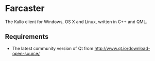 Farcaster
=========

The Kullo client for Windows, OS X and Linux, written in C++ and QML.

Requirements
------------
* The latest community version of Qt from http://www.qt.io/download-open-source/
